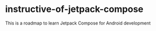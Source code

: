 # instructive-of-jetpack-compose
This is a roadmap to learn Jetpack Compose for Android development
